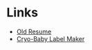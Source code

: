 # Links
- [Old Resume](https://bubba74.github.io/about-me "main")
- [Cryo-Baby Label Maker](https://bubba74.github.io/cryo-babies "main")

